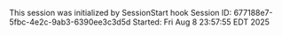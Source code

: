 This session was initialized by SessionStart hook
Session ID: 677188e7-5fbc-4e2c-9ab3-6390ee3c3d5d
Started: Fri Aug  8 23:57:55 EDT 2025
